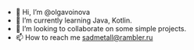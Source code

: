 - 👋 Hi, I’m @olgavoinova
- 🌱 I’m currently learning Java, Kotlin.
- 💞️ I’m looking to collaborate on some simple projects.
- 📫 How to reach me sadmetall@rambler.ru
<!---
olgavoinova/olgavoinova is a ✨ special ✨ repository because its `README.md` (this file) appears on your GitHub profile.
You can click the Preview link to take a look at your changes.
--->
